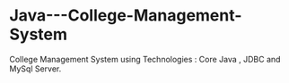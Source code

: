 # Java---College-Management-System
College Management System using Technologies : Core Java , JDBC and MySql Server.
